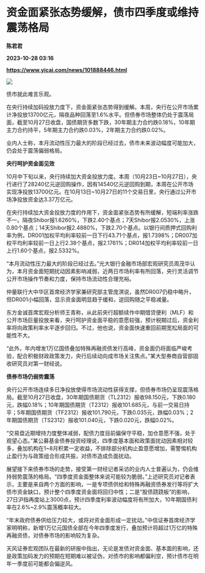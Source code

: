 # 资金面紧张态势缓解，债市四季度或维持震荡格局
**陈君君**

**2023-10-28 03:16**

**https://www.yicai.com/news/101888446.html**

![](https://imgcdn.yicai.com/uppics/slides/2023/10/387e9ae1d5b7b2d4c744ecb606a109af.jpg)

债市就此难言乐观。

在央行持续加码投放力度下，资金面紧张态势得到缓解。本周，央行在公开市场累计净投放13700亿元，隔夜品种回落至1.6%水平。但债券市场整体仍处于震荡局面，截至10月27日收盘，国债期货多数下跌，30年期主力合约跌0.18%，10年期主力合约持平，5年期主力合约跌0.03%，2年期主力合约跌0.02%。

业内人士称，本月流动性压力最大的阶段已经过去，债市未来波动幅度可能加大，仍会处于震荡偏弱格局。

**央行呵护资金面见效**

10月中下旬以来，央行持续加大资金投放力度。本周（10月23日~10月27日），央行进行了28240亿元逆回购操作，因有14540亿元逆回购到期，本周在公开市场实现净投放13700亿元。在10月13日~10月27日的11个交易日里，央行通过公开市场净投放资金达3.37万亿元。

在央行持续加大资金投放力度的作用下，资金面紧张态势有所缓解，短端利率涨跌不一。隔夜Shibor报1.6260%，下跌2.40个基点；7天Shibor报2.0530%，上涨0.80个基点；14天Shibor报2.4880%，下跌2.70个基点。以银行间质押式回购利率为例，DR001加权平均利率较前一日下行43.71个基点，报1.7398%；DR007加权平均利率较前一日上行2.38个基点，报2.1761%；DR014加权平均利率较前一日上行1.60个基点，报2.5332%。

“本月流动性压力最大的阶段已经过去。”光大银行金融市场部宏观研究员周茂华认为，本月资金面短期扰动因素影响减弱，近两日市场利率有所回落，央行灵活调节公开市场操作节奏和力度，保持市场流动性合理充裕。

仲量联行大中华区首席经济学家兼研究部主管庞溟说，虽然DR007仍稳中略升，但DR001小幅回落，显示资金面明显趋于缓和，逆回购随之平稳减量。

东方金诚首席宏观分析师王青称，从此前央行超额续作中期借贷便利（MLF）和公开市场巨量投放来看，央行呵护资金面平稳的意愿较强，预计税期过后，资金利率将向政策利率水平逐步回归。不过，他也说，资金面快速重回前期宽松局面的可能性不大。

“此外，年内增发1万亿国债叠加特殊再融资债发行高峰，资金面仍将面临严峻考验，配合积极财政政策发力，央行后续动向成市场关注焦点。”某大型券商自营部固收研究员对第一财经说。

**债券市场仍弱势震荡**

央行公开市场连续多日净投放使得市场流动性获得支撑，但债券市场仍呈现震荡格局。截至10月27日收盘，30年期国债期货（TL2312）报收98.150元，下跌0.180元，跌幅0.18%；10年期国债期货（T2312）报收101.685元，与前一交易日持平；5年期国债期货（TF2312）报收101.790元，下跌0.035元，跌幅0.03%；2年期国债期货（TS2312）报收101.040元，下跌0.020元，跌幅0.02%。

“交易盘近期增持力度整体减弱，配债力度目前偏保守平稳，加仓意愿不强，处于观望心态。”某公募基金债券投资经理说，四季度基本面和政策面扰动因素相对较多，叠加机构在1~8月积累一定收益，不排除部分机构止盈意愿增加，需警惕机构止盈行为与政策组合形成共振，对债市造成负面扰动。

展望接下来债券市场的走势，接受第一财经记者采访的业内人士普遍认为，仍会维持弱势震荡的格局。“四季度资金面整体来说可能较为脆弱。”上述研究员对记者表示，主要是来自两个方面的影响，一是专项债供给和特殊再融资债券发行等将扩大债市资金缺口，预计整个四季度资金面将回归中性；二是“股债跷跷板”的影响，27日沪指再度站上3000点，预计四季度利率波动幅度将有所加大，10年期国债利率在2.6%~2.9%震荡概率较大。

“年末政府债券供给压力较大，或将对资金面形成一定扰动。”中信证券首席经济学家明明称，新增1万亿元国债全部在今年四季度发行，叠加预计将超过1万亿的特殊再融资债，对债券市场的影响较为复杂。

天风证券宏观团队在最新的研报中指出，无论是发债对资金面、基本面的影响，还是政策加码发力的预期在短期难以被证伪，对债市的影响都偏利空，预计债市在明年一季度前可能都会偏逆风。